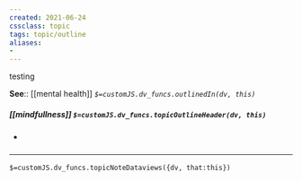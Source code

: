 ```yaml
---
created: 2021-06-24
cssclass: topic
tags: topic/outline
aliases:
- 
---
```

testing

**See**:: [[mental health]]
*`$=customJS.dv_funcs.outlinedIn(dv, this)`*

##### [[mindfullness]] `$=customJS.dv_funcs.topicOutlineHeader(dv, this)`
- 

### <hr class="dataviews"/>

`$=customJS.dv_funcs.topicNoteDataviews({dv, that:this})`
